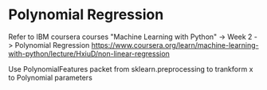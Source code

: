 # Polynomial Regression 
Refer to IBM coursera courses "Machine Learning with Python" -> Week 2 -> Polynomial Regression 
https://www.coursera.org/learn/machine-learning-with-python/lecture/HxiuD/non-linear-regression

Use PolynomialFeatures packet from sklearn.preprocessing to trankform x to Polynomial parameters
